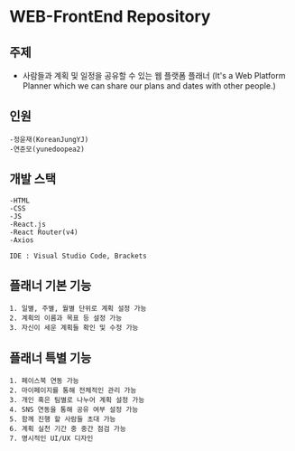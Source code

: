 # WEB-FrontEnd Repository



<h2>주제</h2>

- 사람들과 계획 및 일정을 공유할 수 있는 웹 플랫폼 플래너
  (It's a Web Platform Planner which we can share our plans and dates with other people.)


<h2>인원</h2>

    -정윤재(KoreanJungYJ)
    -연준모(yunedoopea2)


<h2>개발 스택</h2>

    -HTML
    -CSS
    -JS
    -React.js
    -React Router(v4)
    -Axios

    IDE : Visual Studio Code, Brackets


<h2>플래너 기본 기능</h2>

    1. 일별, 주별, 월별 단위로 계획 설정 가능
    2. 계획의 이름과 목표 등 설정 가능
    3. 자신이 세운 계획들 확인 및 수정 가능


<h2>플래너 특별 기능</h2>

    1. 페이스북 연동 가능
    2. 마이페이지를 통해 전체적인 관리 가능
    3. 개인 혹은 팀별로 나누어 계획 설정 가능
    4. SNS 연동을 통해 공유 여부 설정 가능
    5. 함께 진행 할 사람들 초대 가능
    6. 계획 실천 기간 중 중간 점검 가능
    7. 명시적인 UI/UX 디자인